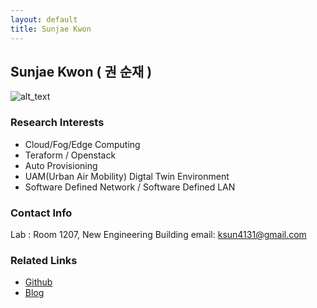 ```yaml
---
layout: default
title: Sunjae Kwon
---
```


## Sunjae Kwon ( 권 순재 )
![alt_text](../assets/img/profile_SunjaeKwon.png)

### Research Interests
- Cloud/Fog/Edge Computing
- Teraform / Openstack
- Auto Provisioning
- UAM(Urban Air Mobility) Digtal Twin Environment
- Software Defined Network / Software Defined LAN

### Contact Info
Lab : Room 1207, New Engineering Building
email: ksun4131@gmail.com

### Related Links
- [Github](https://github.com/KwonSunJae?tab=repositories)
- [Blog](https://velog.io/@ksun4131)
